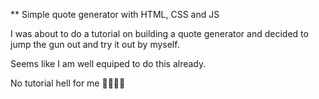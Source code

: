 \*\* Simple quote generator with HTML, CSS and JS

I was about to do a tutorial on building a quote generator and decided to jump the gun out and try it out by myself.

Seems like I am well equiped to do this already.

No tutorial hell for me 🤣🤣😎😎
